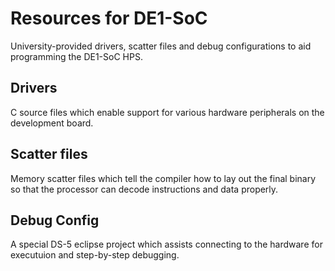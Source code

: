 # Resources for DE1-SoC

University-provided drivers, scatter files and debug configurations to aid programming the DE1-SoC HPS. 

## Drivers

C source files which enable support for various hardware peripherals on the development board.

## Scatter files

Memory scatter files which tell the compiler how to lay out the final binary so that the processor can decode instructions and data properly.

## Debug Config

A special DS-5 eclipse project which assists connecting to the hardware for executuion and step-by-step debugging.
